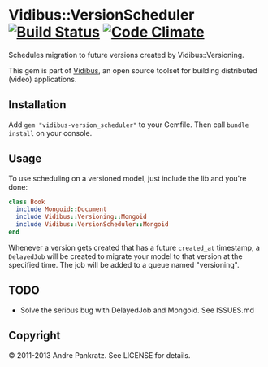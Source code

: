 # Vidibus::VersionScheduler [![Build Status](https://travis-ci.org/vidibus/vidibus-version_scheduler.png)](https://travis-ci.org/vidibus/vidibus-version_scheduler) [![Code Climate](https://codeclimate.com/github/vidibus/vidibus-version_scheduler.png)](https://codeclimate.com/github/vidibus/vidibus-version_scheduler)

Schedules migration to future versions created by Vidibus::Versioning.

This gem is part of [Vidibus](http://vidibus.org), an open source toolset for building distributed (video) applications.


## Installation

Add `gem "vidibus-version_scheduler"` to your Gemfile. Then call `bundle install` on your console.


## Usage

To use scheduling on a versioned model, just include the lib and you're done:

```ruby
class Book
  include Mongoid::Document
  include Vidibus::Versioning::Mongoid
  include Vidibus::VersionScheduler::Mongoid
end
```

Whenever a version gets created that has a future `created_at` timestamp, a 
`DelayedJob` will be created to migrate your model to that version at the 
specified time. The job will be added to a queue named "versioning".


## TODO

* Solve the serious bug with DelayedJob and Mongoid. See ISSUES.md


## Copyright

&copy; 2011-2013 Andre Pankratz. See LICENSE for details.
